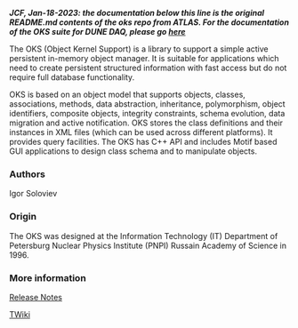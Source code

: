 **_JCF, Jan-18-2023: the documentation below this line is the original README.md contents of the oks repo from ATLAS. For the documentation of the OKS suite for DUNE DAQ, please go [here](https://github.com/DUNE-DAQ/dal/blob/develop/docs/README.md)_**

The OKS (Object Kernel Support) is a library to support a simple active persistent in-memory object manager. It is suitable for applications which need to create persistent structured information with fast access but do not require full database functionality. 

OKS is based on an object model that supports objects, classes, associations, methods, data abstraction, inheritance, polymorphism, object identifiers, composite objects, integrity constraints, schema evolution, data migration and active notification. OKS stores the class definitions and their instances in XML files (which can be used across different platforms). It provides query facilities. The OKS has C++ API and includes Motif based GUI applications to design class schema and to manipulate objects.

### Authors

Igor Soloviev

### Origin

The OKS was designed at the Information Technology (IT) Department of Petersburg Nuclear Physics Institute (PNPI) Russain Academy of Science in 1996.

### More information

[Release Notes](https://gitlab.cern.ch/atlas-tdaq-software/oks/-/blob/master/doc/RELEASE_NOTES.md)

[TWiki](https://twiki.cern.ch/twiki/bin/view/Atlas/DaqHltOks)
